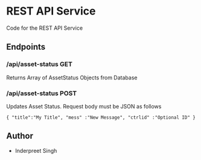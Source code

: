 # REST API Service

Code for the REST API Service

## Endpoints

### /api/asset-status GET

Returns Array of AssetStatus Objects from Database

### /api/asset-status POST

Updates Asset Status. Request body must be JSON as follows

`
{
    "title":"My Title",
    "mess" :"New Message",
    "ctrlid" :"Optional ID"
}
`

## Author
- Inderpreet Singh
